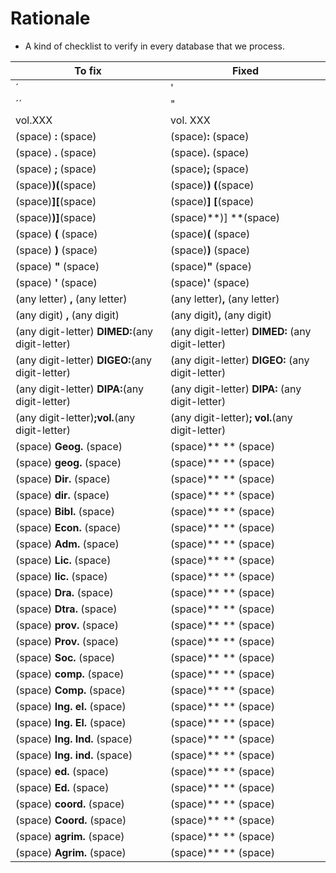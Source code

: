 # Rationale #

* A kind of checklist to verify in every database that we process.


To fix                        | Fixed
------------------- | -------------
              ´                 |             '
              ´´               |             "
vol.XXX                    | vol. XXX
(space) **:** (space)     | (space)**:** (space)  
(space) **.** (space)     | (space)**.** (space)
(space) **;** (space)     | (space)**;** (space)
(space)**)(**(space)     | (space)**) (**(space)
(space)**][**(space)     | (space)**] [**(space)
(space)**)]**(space)     | (space)**)] **(space)
(space) **(** (space)     | (space)**(** (space)
(space) **)** (space)     | (space)**)** (space)
(space) **"** (space)     | (space)**"** (space)
(space) **'** (space)     | (space)**'** (space)
(any letter) **,** (any letter)                    | (any letter)**,** (any letter)
(any digit) **,** (any digit)                    | (any digit)**,** (any digit)
(any digit-letter) **DIMED:**(any digit-letter)                    | (any digit-letter) **DIMED:** (any digit-letter)
(any digit-letter) **DIGEO:**(any digit-letter)                    | (any digit-letter) **DIGEO:** (any digit-letter)
(any digit-letter) **DIPA:**(any digit-letter)                    | (any digit-letter) **DIPA:** (any digit-letter)
(any digit-letter)**;vol.**(any digit-letter)                    | (any digit-letter)**; vol.**(any digit-letter)
(space) **Geog.** (space)     | (space)** ** (space)
(space) **geog.** (space)     | (space)** ** (space)
(space) **Dir.** (space)     | (space)** ** (space)
(space) **dir.** (space)     | (space)** ** (space)
(space) **Bibl.** (space)     | (space)** ** (space)
(space) **Econ.** (space)     | (space)** ** (space)
(space) **Adm.** (space)     | (space)** ** (space)
(space) **Lic.** (space)     | (space)** ** (space)
(space) **lic.** (space)     | (space)** ** (space)
(space) **Dra.** (space)     | (space)** ** (space)
(space) **Dtra.** (space)     | (space)** ** (space)
(space) **prov.** (space)     | (space)** ** (space)
(space) **Prov.** (space)     | (space)** ** (space)
(space) **Soc.** (space)     | (space)** ** (space)
(space) **comp.** (space)     | (space)** ** (space)
(space) **Comp.** (space)     | (space)** ** (space)
(space) **Ing. el.** (space)     | (space)** ** (space)
(space) **Ing. El.** (space)     | (space)** ** (space)
(space) **Ing. Ind.** (space)     | (space)** ** (space)
(space) **Ing. ind.** (space)     | (space)** ** (space)
(space) **ed.** (space)     | (space)** ** (space)
(space) **Ed.** (space)     | (space)** ** (space)
(space) **coord.** (space)     | (space)** ** (space)
(space) **Coord.** (space)     | (space)** ** (space)
(space) **agrim.** (space)     | (space)** ** (space)
(space) **Agrim.** (space)     | (space)** ** (space)